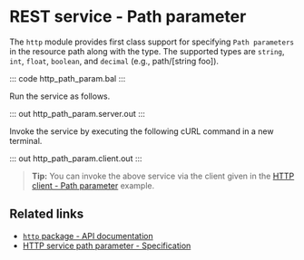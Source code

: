 # REST service - Path parameter

The `http` module provides first class support for specifying `Path parameters` in the resource path along with the type. The supported types are `string`, `int`, `float`, `boolean`, and `decimal` (e.g., path/[string foo]).

::: code http_path_param.bal :::

Run the service as follows.

::: out http_path_param.server.out :::

Invoke the service by executing the following cURL command in a new terminal.

::: out http_path_param.client.out :::

>**Tip:** You can invoke the above service via the client given in the [HTTP client - Path parameter](/learn/by-example/http-client-path-parameter/) example.

## Related links
- [`http` package - API documentation](https://lib.ballerina.io/ballerina/http/latest/)
- [HTTP service path parameter - Specification](/spec/http/#233-path-parameter)
